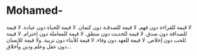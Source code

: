 # Mohamed-
 لا قيمة للقراءة دون فهم. لا قيمة للصدقـة دون كتمان. لا قيمة للحياة دون عبادة. لا قيمة للصداقة دون صدق. لا قيمة للحديث دون منطق. لا قيمة للمعاملة دون إحترام. لا قيمة للحب دون إخلاص. لا قيمة للعهد دون وفاء. لا قيمة للأبناء دون تربية. ولا قيمة للإنسان دون عقل وعلم ودين وأخلاق...

